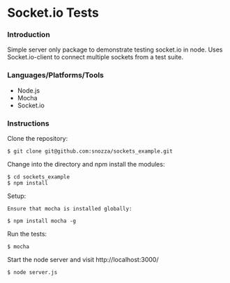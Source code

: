 Socket.io Tests
========================

### Introduction

Simple server only package to demonstrate testing socket.io in node.
Uses Socket.io-client to connect multiple sockets from a test suite.

### Languages/Platforms/Tools

* Node.js
* Mocha
* Socket.io

### Instructions

Clone the repository:

```
$ git clone git@github.com:snozza/sockets_example.git
```

Change into the directory and npm install the modules:

```
$ cd sockets_example
$ npm install
```

Setup:

```
Ensure that mocha is installed globally:

$ npm install mocha -g

```

Run the tests: 

```
$ mocha

```

Start the node server and visit http://localhost:3000/

```
$ node server.js
